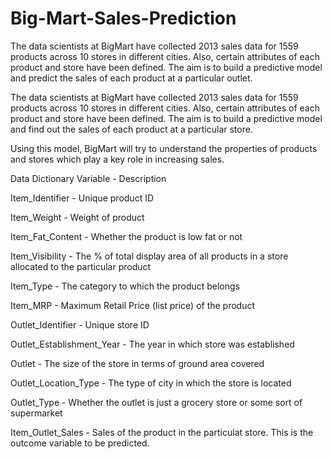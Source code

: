 # Big-Mart-Sales-Prediction
The data scientists at BigMart have collected 2013 sales data for 1559 products across 10 stores in different cities. Also, certain attributes of each product and store have been defined. The aim is to build a predictive model and predict the sales of each product at a particular outlet.


The data scientists at BigMart have collected 2013 sales data for 1559 products across 10 stores in different cities. Also, certain attributes of each product and store have been defined. The aim is to build a predictive model and find out the sales of each product at a particular store.

Using this model, BigMart will try to understand the properties of products and stores which play a key role in increasing sales.

Data Dictionary
Variable - Description

Item_Identifier - Unique product ID

Item_Weight - Weight of product

Item_Fat_Content - Whether the product is low fat or not

Item_Visibility - The % of total display area of all products in a store allocated to the particular product

Item_Type - The category to which the product belongs

Item_MRP - Maximum Retail Price (list price) of the product

Outlet_Identifier - Unique store ID

Outlet_Establishment_Year - The year in which store was established

Outlet - The size of the store in terms of ground area covered

Outlet_Location_Type - The type of city in which the store is located

Outlet_Type - Whether the outlet is just a grocery store or some sort of supermarket

Item_Outlet_Sales - Sales of the product in the particulat store. This is the outcome variable to be predicted.

